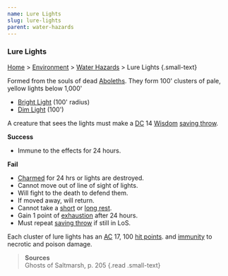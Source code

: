 ```yaml
---
name: Lure Lights
slug: lure-lights
parent: water-hazards
---
```

### Lure Lights
[Home](dm-operations-center) > [Environment](environment) > [Water Hazards](water-hazards) > Lure Lights {.small-text}

Formed from the souls of dead [Aboleths](/monster/aboleth). They form 100' clusters of pale, yellow lights below 1,000'
- [Bright Light](light-and-vision) (100' radius)
- [Dim Light](light-and-vision) (100') 

A creature that sees the lights must make a [DC](difficulty-class) 14 [Wisdom](wisdom) [saving throw](saving-throws).

**Success**<br/>
- Immune to the effects for 24 hours.

**Fail**<br/>
- [Charmed](charmed) for 24 hrs or lights are destroyed.
- Cannot move out of line of sight of lights.
- Will fight to the death to defend them.
- If moved away, will return.
- Cannot take a [short](short-rest) or [long rest](long-rest).
- Gain 1 point of [exhaustion](exhaustion) after 24 hours.
- Must repeat [saving throw](saving-throws) if still in LoS.

Each cluster of lure lights has an [AC](armor-class) 17, 100 [hit points](hit-points). and [immunity](resistance-and-vulnerability) to necrotic and poison damage.

> **Sources** <br/>
> Ghosts of Saltmarsh, p. 205
{.read .small-text}

